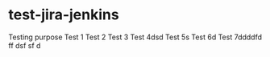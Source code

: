 # test-jira-jenkins
Testing purpose
Test 1
Test 2
Test 3
Test 4dsd
Test 5s
Test 6d
Test 7ddddfd
ff
dsf
sf
d
